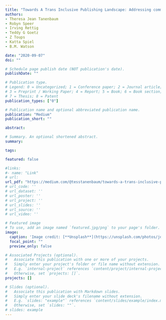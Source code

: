 ```yaml
---
title: "Towards A Trans Inclusive Publishing Landscape: Addressing common concerns about allowing transgender authors to change their names on previously published work"
authors:
- Theresa Jean Tanenbaum
- Robyn Speer
- Irving Rettig
- Teddy G Goetz
- Z Toups
- Katta Spiel
- B.M. Watson

date: "2020-09-07"
doi: ""

# Schedule page publish date (NOT publication's date).
publishDate: ""

# Publication type.
# Legend: 0 = Uncategorized; 1 = Conference paper; 2 = Journal article;
# 3 = Preprint / Working Paper; 4 = Report; 5 = Book; 6 = Book section;
# 7 = Thesis; 8 = Patent
publication_types: ["0"]

# Publication name and optional abbreviated publication name.
publication: "Medium"
publication_short: ""

abstract:

# Summary. An optional shortened abstract.
summary:

tags:

featured: false

#links:
#- name: "Link"
# url: 
url_pdf: "https://medium.com/@tesstanenbaum/towards-a-trans-inclusive-publishing-landscape-893339b9868d"
# url_code: ''
# url_dataset: ''
# url_poster: ''
# url_project: ''
# url_slides: ''
# url_source: ''
# url_video: ''

# Featured image
# To use, add an image named `featured.jpg/png` to your page's folder. 
image:
  caption: 'Image credit: [**Unsplash**](https://unsplash.com/photos/jdD8gXaTZsc)'
  focal_point: ""
  preview_only: false

# Associated Projects (optional).
#   Associate this publication with one or more of your projects.
#   Simply enter your project's folder or file name without extension.
#   E.g. `internal-project` references `content/project/internal-project/index.md`.
#   Otherwise, set `projects: []`.
projects: []

# Slides (optional).
#   Associate this publication with Markdown slides.
#   Simply enter your slide deck's filename without extension.
#   E.g. `slides: "example"` references `content/slides/example/index.md`.
#   Otherwise, set `slides: ""`.
# slides: example
---
```




